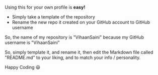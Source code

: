 Using this for your own profile is **easy!**


- Simply take a template of the repository
- Rename the new repo it created on your GitHub account to GitHub username

So, the name of my repository is "VihaanSaini" because my GitHub username is "VihaanSaini"


So, simply template it, and rename it, then edit the Markdown file called "README.md" to your liking, and to match your info / personality.

Happy Coding :smiley:
